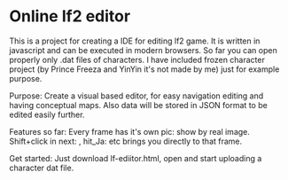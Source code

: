 # Online lf2 editor

This is a project for creating a IDE for editing lf2 game. It is written in javascript and can be executed in modern browsers. So far you can open properly only .dat files of  characters. I have included frozen character project (by Prince Freeza and YinYin it's not made by me) just for example purpose.

Purpose:
Create a visual based editor, for easy navigation editing and having conceptual maps. Also data will be stored in JSON format to be edited easily further.

Features so far:
Every frame has it's own pic: show by real image. 
Shift+click in next: , hit_Ja: etc brings you directly to that frame.


Get started:
Just download lf-ediitor.html, open and start uploading a character dat file.

